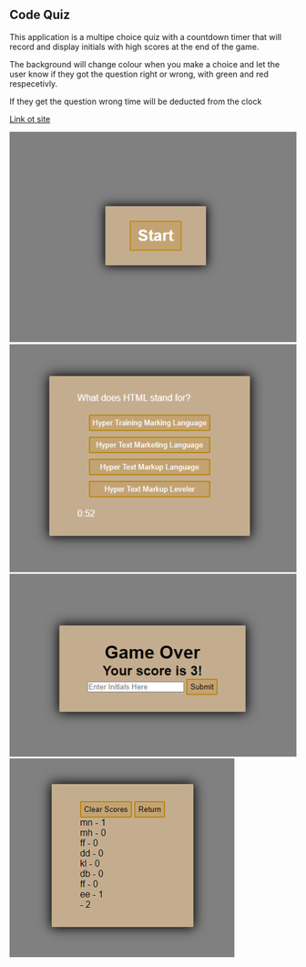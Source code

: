 ## Code Quiz

This application is a multipe choice quiz with a countdown timer that will record and display initials with high scores at the end of the game.

The background will change colour when you make a choice and let the user know if they got the question right or wrong, with green and red respecetivly.

If they get the question wrong time will be deducted from the clock

[Link ot site](https://gitme-waffles.github.io/Code-Quiz/)

![Beggining of quiz](.\Assets\Images\Start.png)
![Question with timer](.\Assets\Images\question.png)
![Game over](.\Assets\Images\gameover.png)
![High scores](.\Assets\Images\high-scores.png)